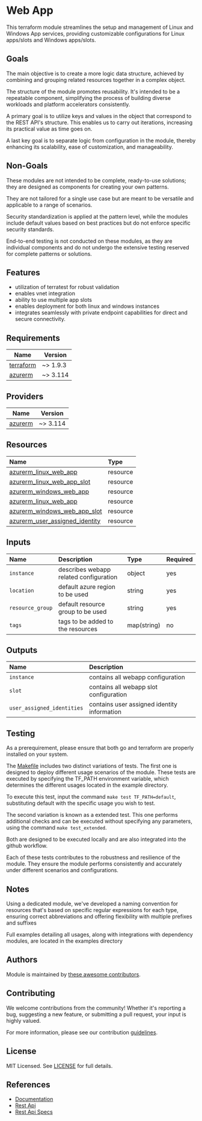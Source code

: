 # Web App

This terraform module streamlines the setup and management of Linux and Windows App services, providing customizable configurations for Linux apps/slots and Windows apps/slots.

## Goals

The main objective is to create a more logic data structure, achieved by combining and grouping related resources together in a complex object.

The structure of the module promotes reusability. It's intended to be a repeatable component, simplifying the process of building diverse workloads and platform accelerators consistently.

A primary goal is to utilize keys and values in the object that correspond to the REST API's structure. This enables us to carry out iterations, increasing its practical value as time goes on.

A last key goal is to separate logic from configuration in the module, thereby enhancing its scalability, ease of customization, and manageability.

## Non-Goals

These modules are not intended to be complete, ready-to-use solutions; they are designed as components for creating your own patterns.

They are not tailored for a single use case but are meant to be versatile and applicable to a range of scenarios.

Security standardization is applied at the pattern level, while the modules include default values based on best practices but do not enforce specific security standards.

End-to-end testing is not conducted on these modules, as they are individual components and do not undergo the extensive testing reserved for complete patterns or solutions.

## Features

- utilization of terratest for robust validation
- enables vnet integration
- ability to use multiple app slots
- enables deployment for both linux and windows instances
- integrates seamlessly with private endpoint capabilities for direct and secure connectivity.

## Requirements

| Name | Version |
|------|---------|
| <a name="requirement_terraform"></a> [terraform](#requirement\_terraform) | ~> 1.9.3 |
| <a name="requirement_azurerm"></a> [azurerm](#requirement\_azurerm) | ~> 3.114 |

## Providers

| Name | Version |
|------|---------|
| <a name="provider_azurerm"></a> [azurerm](#provider\_azurerm) | ~> 3.114 |

## Resources

| Name | Type |
| :-- | :-- |
| [azurerm_linux_web_app](https://registry.terraform.io/providers/hashicorp/azurerm/latest/docs/resources/linux_web_app) | resource |
| [azurerm_linux_web_app_slot](https://registry.terraform.io/providers/hashicorp/azurerm/latest/docs/resources/linux_web_app_slot) | resource |
| [azurerm_windows_web_app](https://registry.terraform.io/providers/hashicorp/azurerm/latest/docs/resourceswindows_web_app) | resource |
| [azurerm_linux_web_app](https://registry.terraform.io/providers/hashicorp/azurerm/latest/docs/resources/windows_web_app_slot) | resource |
| [azurerm_windows_web_app_slot](https://registry.terraform.io/providers/hashicorp/azurerm/latest/docs/resources/user_assigned_identity) | resource |
| [azurerm_user_assigned_identity](https://registry.terraform.io/providers/hashicorp/azurerm/latest/docs/resources/user_assigned_identity) | resource |

## Inputs

| Name | Description | Type | Required |
| :-- | :-- | :-- | :-- |
| `instance` | describes webapp related configuration | object | yes |
| `location` | default azure region to be used  | string | yes |
| `resource_group` | default resource group to be used | string | yes |
| `tags` | tags to be added to the resources | map(string) | no |

## Outputs

| Name | Description |
| :-- | :-- |
| `instance` | contains all webapp configuration |
| `slot` | contains all webapp slot configuration |
| `user_assigned_identities` | contains user assigned identity information |

## Testing

As a prerequirement, please ensure that both go and terraform are properly installed on your system.

The [Makefile](Makefile) includes two distinct variations of tests. The first one is designed to deploy different usage scenarios of the module. These tests are executed by specifying the TF_PATH environment variable, which determines the different usages located in the example directory.

To execute this test, input the command ```make test TF_PATH=default```, substituting default with the specific usage you wish to test.

The second variation is known as a extended test. This one performs additional checks and can be executed without specifying any parameters, using the command ```make test_extended```.

Both are designed to be executed locally and are also integrated into the github workflow.

Each of these tests contributes to the robustness and resilience of the module. They ensure the module performs consistently and accurately under different scenarios and configurations.

## Notes

Using a dedicated module, we've developed a naming convention for resources that's based on specific regular expressions for each type, ensuring correct abbreviations and offering flexibility with multiple prefixes and suffixes

Full examples detailing all usages, along with integrations with dependency modules, are located in the examples directory

## Authors

Module is maintained by [these awesome contributors](https://github.com/cloudnationhq/terraform-azure-app/graphs/contributors).

## Contributing

We welcome contributions from the community! Whether it's reporting a bug, suggesting a new feature, or submitting a pull request, your input is highly valued.

For more information, please see our contribution [guidelines](https://github.com/CloudNationHQ/terraform-azure-app/blob/main/CONTRIBUTING.md).

## License

MIT Licensed. See [LICENSE](https://github.com/cloudnationhq/terraform-azure-app/blob/main/LICENSE) for full details.

## References

- [Documentation](https://learn.microsoft.com/en-us/azure/app-service/)
- [Rest Api](https://learn.microsoft.com/en-us/rest/api/appservice/)
- [Rest Api Specs](https://learn.microsoft.com/en-us/rest/api/appservice/web-apps?view=rest-appservice-2023-12-01)

